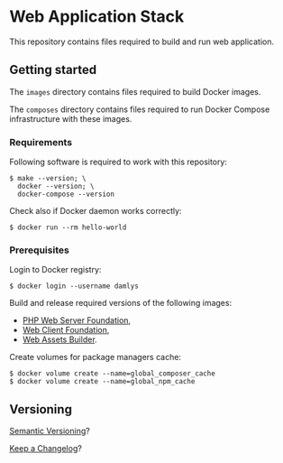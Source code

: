 Web Application Stack
===

This repository contains files required to build and run
web application.

## Getting started

The `images` directory contains files required to build
Docker images.

The `composes` directory contains files required to run
Docker Compose infrastructure with these images.

### Requirements

Following software is required to work with this repository:

```
$ make --version; \
  docker --version; \
  docker-compose --version
```

Check also if Docker daemon works correctly:

```
$ docker run --rm hello-world
```

### Prerequisites

Login to Docker registry:

```
$ docker login --username damlys
```

Build and release required versions of the following images:
- [PHP Web Server Foundation](../php-web-server-foundation/README.md),
- [Web Client Foundation](../web-client-foundation/README.md),
- [Web Assets Builder](../web-assets-builder/README.md).

Create volumes for package managers cache:

```
$ docker volume create --name=global_composer_cache
$ docker volume create --name=global_npm_cache
```

## Versioning

[Semantic Versioning](http://semver.org/)?

[Keep a Changelog](https://keepachangelog.com/)?
